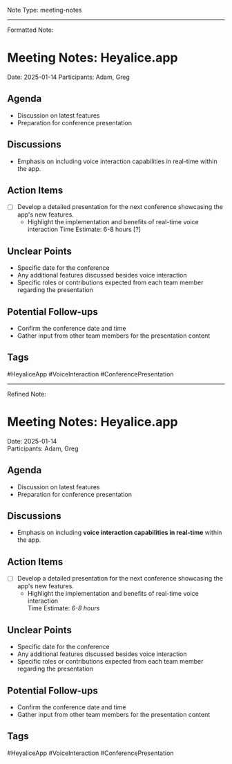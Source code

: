 Note Type: meeting-notes

---

Formatted Note:
# Meeting Notes: Heyalice.app
Date: 2025-01-14
Participants: Adam, Greg

## Agenda
- Discussion on latest features
- Preparation for conference presentation

## Discussions
- Emphasis on including voice interaction capabilities in real-time within the app.

## Action Items
- [ ] Develop a detailed presentation for the next conference showcasing the app's new features.
  - Highlight the implementation and benefits of real-time voice interaction
  Time Estimate: 6-8 hours [?]

## Unclear Points
- Specific date for the conference
- Any additional features discussed besides voice interaction
- Specific roles or contributions expected from each team member regarding the presentation

## Potential Follow-ups
- Confirm the conference date and time
- Gather input from other team members for the presentation content

## Tags
#HeyaliceApp #VoiceInteraction #ConferencePresentation

---

Refined Note:
# Meeting Notes: Heyalice.app
Date: 2025-01-14  
Participants: Adam, Greg

## Agenda
- Discussion on latest features
- Preparation for conference presentation

## Discussions
- Emphasis on including **voice interaction capabilities in real-time** within the app.

## Action Items
- [ ] Develop a detailed presentation for the next conference showcasing the app's new features.
  - Highlight the implementation and benefits of real-time voice interaction  
  Time Estimate: *6-8 hours*

## Unclear Points
- Specific date for the conference
- Any additional features discussed besides voice interaction
- Specific roles or contributions expected from each team member regarding the presentation

## Potential Follow-ups
- Confirm the conference date and time
- Gather input from other team members for the presentation content

## Tags
#HeyaliceApp #VoiceInteraction #ConferencePresentation

